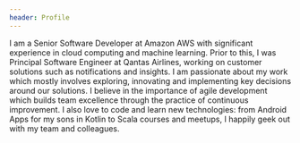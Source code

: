 ```yaml
---
header: Profile
---
```

I am a Senior Software Developer at Amazon AWS with significant experience in cloud computing and machine learning. Prior to this, I was Principal Software Engineer at Qantas Airlines, working on customer solutions such as notifications and insights. I am passionate about my work which mostly involves exploring, innovating and implementing key decisions around our solutions. I believe in the importance of agile development which builds team excellence through the practice of continuous improvement. I also love to code and learn new technologies: from Android Apps for my sons in Kotlin to Scala courses and meetups, I happily geek out with my team and colleagues.